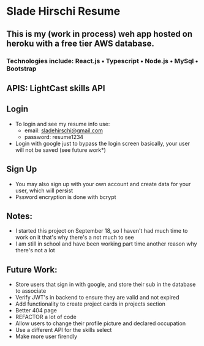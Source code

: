 # Slade Hirschi Resume

## This is my (work in process) weh app hosted on heroku with a free tier AWS database.
### Technologies include: React.js • Typescript • Node.js • MySql • Bootstrap
## APIS: LightCast skills API

## Login
* To login and see my resume info use:
  * email: sladehirschi@gmail.com
  * password: resume1234
* Login with google just to bypass the login screen basically, your user will not be saved (see future work*)

## Sign Up
* You may also sign up with your own account and create data for your user, which will persist
* Pssword encryption is done with bcrypt

## Notes:
* I started this project on September 18, so I haven't had much time to work on it that's why there's a not much to see
* I am still in school and have been working part time another reason why there's not a lot

## Future Work:
* Store users that sign in with google, and store their sub in the database to associate
* Verify JWT's in backend to ensure they are valid and not expired
* Add functionality to create project cards in projects section
* Better 404 page
* REFACTOR a lot of code
* Allow users to change their profile picture and declared occupation
* Use a different API for the skills select
* Make more user firendly